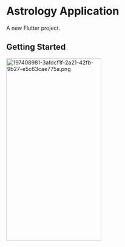 # Astrology Application

A new Flutter project.

## Getting Started

<img align="left" src="https://user-images.githubusercontent.com/107684279/197408981-3afdcf1f-2a21-42fb-9b27-e5c63cae775a.png" alt="197408981-3afdcf1f-2a21-42fb-9b27-e5c63cae775a.png" width=250 height=480/>
